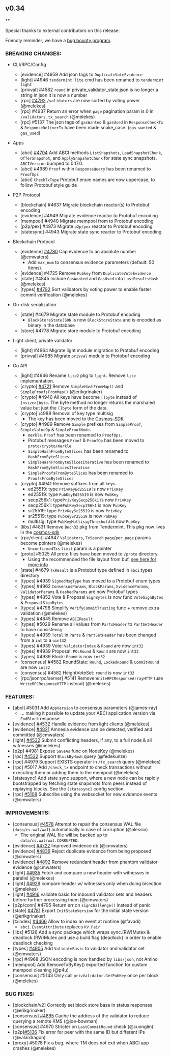 ## v0.34

\*\*

Special thanks to external contributors on this release:

Friendly reminder, we have a [bug bounty program](https://hackerone.com/tendermint).

### BREAKING CHANGES:

- CLI/RPC/Config

  - [evidence] \#4959 Add json tags to `DuplicateVoteEvidence`
  - [light] \#4946 `tendermint lite` cmd has been renamed to `tendermint light`
  - [privval] \#4582 `round` in private_validator_state.json is no longer a string in json it is now a number
  - [rpc] [\#4792](https://github.com/tendermint/tendermint/pull/4792) `/validators` are now sorted by voting power (@melekes)
  - [rpc] \#4937 Return an error when `page` pagination param is 0 in `/validators`, `tx_search` (@melekes)
  - [rpc] \#5137 The json tags of `gasWanted` & `gasUsed` in `ResponseCheckTx` & `ResponseDeliverTx` have been made snake_case. (`gas_wanted` & `gas_used`)

- Apps

  - [abci] [\#4704](https://github.com/tendermint/tendermint/pull/4704) Add ABCI methods `ListSnapshots`, `LoadSnapshotChunk`, `OfferSnapshot`, and `ApplySnapshotChunk` for state sync snapshots. `ABCIVersion` bumped to 0.17.0.
  - [abci] \#4989 `Proof` within `ResponseQuery` has been renamed to `ProofOps`
  - [abci] `CheckTxType` Protobuf enum names are now uppercase, to follow Protobuf style guide

- P2P Protocol

  - [blockchain] \#4637 Migrate blockchain reactor(s) to Protobuf encoding
  - [evidence] \#4949 Migrate evidence reactor to Protobuf encoding
  - [mempool] \#4940 Migrate mempool from to Protobuf encoding
  - [p2p/pex] \#4973 Migrate `p2p/pex` reactor to Protobuf encoding
  - [statesync] \#4943 Migrate state sync reactor to Protobuf encoding

- Blockchain Protocol

  - [evidence] [\#4780](https://github.com/tendermint/tendermint/pull/4780) Cap evidence to an absolute number (@cmwaters)
    - Add `max_num` to consensus evidence parameters (default: 50 items).
  - [evidence] \#4725 Remove `Pubkey` from `DuplicateVoteEvidence`
  - [state] \#4845 Include `GasWanted` and `GasUsed` into `LastResultsHash` (@melekes)
  - [types] [\#4792](https://github.com/tendermint/tendermint/pull/4792) Sort validators by voting power to enable faster commit verification (@melekes)

- On-disk serialization

  - [state] \#4679 Migrate state module to Protobuf encoding
    - `BlockStoreStateJSON` is now `BlockStoreState` and is encoded as binary in the database
  - [store] \#4778 Migrate store module to Protobuf encoding

- Light client, private validator

  - [light] \#4964 Migrate light module migration to Protobuf encoding
  - [privval] \#4985 Migrate `privval` module to Protobuf encoding

- Go API

  - [light] \#4946 Rename `lite2` pkg to `light`. Remove `lite` implementation.
  - [crypto] [\#4721](https://github.com/tendermint/tendermint/pull/4721) Remove `SimpleHashFromMap()` and `SimpleProofsFromMap()` (@erikgrinaker)
  - [crypto] \#4940 All keys have become `[]byte` instead of `[<size>]byte`. The byte method no longer returns the marshaled value but just the `[]byte` form of the data.
  - [crypto] \4988 Removal of key type multisig
    - The key has been moved to the [Cosmos-SDK](https://github.com/cosmos/cosmos-sdk/blob/master/crypto/types/multisig/multisignature.go)
  - [crypto] \#4989 Remove `Simple` prefixes from `SimpleProof`, `SimpleValueOp` & `SimpleProofNode`.
    - `merkle.Proof` has been renamed to `ProofOps`.
    - Protobuf messages `Proof` & `ProofOp` has been moved to `proto/crypto/merkle`
    - `SimpleHashFromByteSlices` has been renamed to `HashFromByteSlices`
    - `SimpleHashFromByteSlicesIterative` has been renamed to `HashFromByteSlicesIterative`
    - `SimpleProofsFromByteSlices` has been renamed to `ProofsFromByteSlices`
  - [crypto] \#4941 Remove suffixes from all keys.
    - ed25519: type `PrivKeyEd25519` is now `PrivKey`
    - ed25519: type `PubKeyEd25519` is now `PubKey`
    - secp256k1: type`PrivKeySecp256k1` is now `PrivKey`
    - secp256k1: type`PubKeySecp256k1` is now `PubKey`
    - sr25519: type `PrivKeySr25519` is now `PrivKey`
    - sr25519: type `PubKeySr25519` is now `PubKey`
    - multisig: type `PubKeyMultisigThreshold` is now `PubKey`
  - [libs] \#4831 Remove `Bech32` pkg from Tendermint. This pkg now lives in the [cosmos-sdk](https://github.com/cosmos/cosmos-sdk/tree/4173ea5ebad906dd9b45325bed69b9c655504867/types/bech32)
  - [rpc/client] \#4947 `Validators`, `TxSearch` `page`/`per_page` params become pointers (@melekes)
    - `UnconfirmedTxs` `limit` param is a pointer
  - [proto] \#5025 All proto files have been moved to `/proto` directory.
    - Using the recommended the file layout from buf, [see here for more info](https://buf.build/docs/lint-checkers#file_layout)
  - [state] \#4679 `TxResult` is a Protobuf type defined in `abci` types directory
  - [types] \#4939  `SignedMsgType` has moved to a Protobuf enum types
  - [types] \#4962 `ConsensusParams`, `BlockParams`, `EvidenceParams`, `ValidatorParams` & `HashedParams` are now Protobuf types
  - [types] \#4852 Vote & Proposal `SignBytes` is now func `VoteSignBytes` & `ProposalSignBytes`
  - [types] \#4798 Simplify `VerifyCommitTrusting` func + remove extra validation (@melekes)
  - [types] \#4845 Remove `ABCIResult`
  - [types] \#5029 Rename all values from `PartsHeader` to `PartSetHeader` to have consistency
  - [types] \#4939 `Total` in `Parts` & `PartSetHeader` has been changed from a `int` to a `uint32`
  - [types] \#4939 Vote: `ValidatorIndex` & `Round` are now `int32`
  - [types] \#4939 Proposal: `POLRound` & `Round` are now `int32`
  - [types] \#4939 Block: `Round` is now `int32`
  - [consensus] \#4582 RoundState: `Round`, `LockedRound` & `CommitRound` are now `int32`
  - [consensus] \#4582 HeightVoteSet: `round` is now `int32`
  - [rpc/jsonrpc/server] \#5141 Remove `WriteRPCResponseArrayHTTP` (use `WriteRPCResponseHTTP` instead) (@melekes)

### FEATURES:

- [abci] \#5031 Add `AppVersion` to consensus parameters (@james-ray)
  - ... making it possible to update your ABCI application version via `EndBlock` response
- [evidence] [\#4532](https://github.com/tendermint/tendermint/pull/4532) Handle evidence from light clients (@melekes)
- [evidence] [#4821](https://github.com/tendermint/tendermint/pull/4821) Amnesia evidence can be detected, verified and committed (@cmwaters)
- [light] [\#4532](https://github.com/tendermint/tendermint/pull/4532) Submit conflicting headers, if any, to a full node & all witnesses (@melekes)
- [p2p] \#4981 Expose `SaveAs` func on NodeKey (@melekes)
- [rpc] [\#4532](https://github.com/tendermint/tendermint/pull/4923) Support `BlockByHash` query (@fedekunze)
- [rpc] \#4979 Support EXISTS operator in `/tx_search` query (@melekes)
- [rpc] \#5017 Add `/check_tx` endpoint to check transactions without executing them or adding them to the mempool (@melekes)
- [statesync] Add state sync support, where a new node can be rapidly bootstrapped by fetching state snapshots from peers instead of replaying blocks. See the `[statesync]` config section.
- [rpc] [\#5108](https://github.com/tendermint/tendermint/pull/5108) Subscribe using the websocket for new evidence events (@cmwaters)

### IMPROVEMENTS:

- [consensus] [\#4578](https://github.com/tendermint/tendermint/issues/4578) Attempt to repair the consensus WAL file (`data/cs.wal/wal`) automatically in case of corruption (@alessio)
  - The original WAL file will be backed up to `data/cs.wal/wal.CORRUPTED`.
- [evidence] [\#4722](https://github.com/tendermint/tendermint/pull/4722) Improved evidence db (@cmwaters)
- [evidence] [\#4839](https://github.com/tendermint/tendermint/pull/4839) Reject duplicate evidence from being proposed (@cmwaters)
- [evidence] [\#4892](https://github.com/tendermint/tendermint/pull/4892) Remove redundant header from phantom validator evidence (@cmwaters)
- [light] [\#4935](https://github.com/tendermint/tendermint/pull/4935) Fetch and compare a new header with witnesses in parallel (@melekes)
- [light] [\#4929](https://github.com/tendermint/tendermint/pull/4929) compare header w/ witnesses only when doing bisection (@melekes)
- [light] [\#4916](https://github.com/tendermint/tendermint/pull/4916) validate basic for inbound validator sets and headers before further processing them (@cmwaters)
- [p2p/conn] \#4795 Return err on `signChallenge()` instead of panic
- [state] [\#4781](https://github.com/tendermint/tendermint/pull/4781) Export `InitStateVersion` for the initial state version (@erikgrinaker)
- [txindex] [\#4466](https://github.com/tendermint/tendermint/pull/4466) Allow to index an event at runtime (@favadi)
  - `abci.EventAttribute` replaces `KV.Pair`
- [libs] \#5126 Add a sync package which wraps sync.(RW)Mutex & deadlock.(RW)Mutex and use a build flag (deadlock) in order to enable deadlock checking
- [types] [\#4905](https://github.com/tendermint/tendermint/pull/4905) Add `ValidateBasic` to validator and validator set (@cmwaters)
- [rpc] \#4968 JSON encoding is now handled by `libs/json`, not Amino
- [mempool] Add RemoveTxByKey() exported function for custom mempool cleaning (@p4u)
- [consensus] \#5143 Only call `privValidator.GetPubKey` once per block (@melekes)

### BUG FIXES:

- [blockchain/v2] Correctly set block store base in status responses (@erikgrinaker)
- [consensus] [\#4895](https://github.com/tendermint/tendermint/pull/4895) Cache the address of the validator to reduce querying a remote KMS (@joe-bowman)
- [consensus] \#4970 Stricter on `LastCommitRound` check (@cuonglm)
- [p2p][\#5136](https://github.com/tendermint/tendermint/pull/5136) Fix error for peer with the same ID but different IPs (@valardragon)
- [proxy] \#5078 Fix a bug, where TM does not exit when ABCI app crashes (@melekes)
